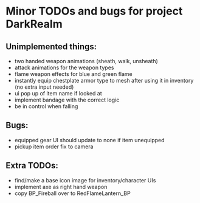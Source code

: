# Minor TODOs and bugs for project DarkRealm

## **Unimplemented things**:

- two handed weapon animations (sheath, walk, unsheath)
- attack animations for the weapon types
- flame weapon effects for blue and green flame
- instantly equip chestplate armor type to mesh after using it in inventory (no extra input needed)
- ui pop up of item name if looked at
- implement bandage with the correct logic
- be in control when falling



## **Bugs**:

- equipped gear UI should update to none if item unequipped
- pickup item order fix to camera



## **Extra TODOs**:

- find/make a base icon image for inventory/character UIs
- implement axe as right hand weapon
- copy BP_Fireball over to RedFlameLantern_BP